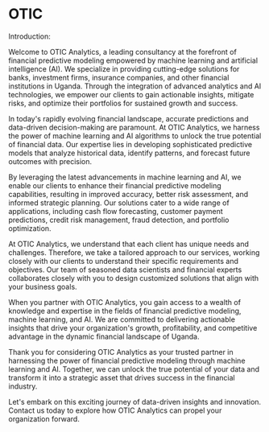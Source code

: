 # OTIC
Introduction:

Welcome to OTIC Analytics, a leading consultancy at the forefront of financial predictive modeling empowered by machine learning and artificial intelligence (AI). We specialize in providing cutting-edge solutions for banks, investment firms, insurance companies, and other financial institutions in Uganda. Through the integration of advanced analytics and AI technologies, we empower our clients to gain actionable insights, mitigate risks, and optimize their portfolios for sustained growth and success.

In today's rapidly evolving financial landscape, accurate predictions and data-driven decision-making are paramount. At OTIC Analytics, we harness the power of machine learning and AI algorithms to unlock the true potential of financial data. Our expertise lies in developing sophisticated predictive models that analyze historical data, identify patterns, and forecast future outcomes with precision.

By leveraging the latest advancements in machine learning and AI, we enable our clients to enhance their financial predictive modeling capabilities, resulting in improved accuracy, better risk assessment, and informed strategic planning. Our solutions cater to a wide range of applications, including cash flow forecasting, customer payment predictions, credit risk management, fraud detection, and portfolio optimization.

At OTIC Analytics, we understand that each client has unique needs and challenges. Therefore, we take a tailored approach to our services, working closely with our clients to understand their specific requirements and objectives. Our team of seasoned data scientists and financial experts collaborates closely with you to design customized solutions that align with your business goals.

When you partner with OTIC Analytics, you gain access to a wealth of knowledge and expertise in the fields of financial predictive modeling, machine learning, and AI. We are committed to delivering actionable insights that drive your organization's growth, profitability, and competitive advantage in the dynamic financial landscape of Uganda.

Thank you for considering OTIC Analytics as your trusted partner in harnessing the power of financial predictive modeling through machine learning and AI. Together, we can unlock the true potential of your data and transform it into a strategic asset that drives success in the financial industry.

Let's embark on this exciting journey of data-driven insights and innovation. Contact us today to explore how OTIC Analytics can propel your organization forward.

